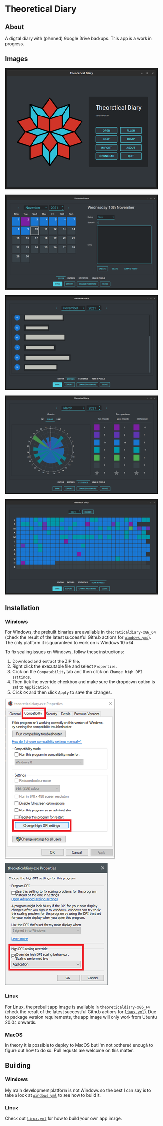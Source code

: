 # Theoretical Diary

## About

A digital diary with (planned) Google Drive backups. This app is a work in progress.

## Images

![](images/readme/main_menu.png)

![](images/readme/diary_editor.png)

![](images/readme/entry_list.png)

![](images/readme/diary_stats.png)

![](images/readme/diary_pixels.png)

## Installation

### Windows

For Windows, the prebuilt binaries are available in `theoreticaldiary-x86_64` (check the result of the latest successful Github actions for [`windows.yml`](https://github.com/someretical/theoretical-diary/actions/workflows/windows.yml)). The only platform it is guaranteed to work on is Windows 10 x64.

To fix scaling issues on Windows, follow these instructions:

1. Download and extract the ZIP file.
2. Right click the executable file and select `Properties`.
3. Click on the `Compatability` tab and then click on `Change high DPI settings`.
4. Then tick the override checkbox and make sure the dropdown option is set to `Application`.
5. Click `OK` and then click `Apply` to save the changes.

![](images/readme/windows_compat_1.png)

![](images/readme/windows_compat_2.png)

### Linux

For Linux, the prebuilt app image is available in `theoreticaldiary-x86_64` (check the result of the latest successful Github actions for [`linux.yml`](https://github.com/someretical/theoretical-diary/actions/workflows/linux.yml)). Due to package version requirements, the app image will only work from Ubuntu 20.04 onwards.

### MacOS

In theory it is possible to deploy to MacOS but I'm not bothered enough to figure out how to do so. Pull requsts are welcome on this matter.

## Building

### Windows

My main development platform is not Windows so the best I can say is to take a look at [`windows.yml`](https://github.com/someretical/theoretical-diary/blob/master/.github/workflows/linux.yml) to see how to build it.

### Linux

Check out [`linux.yml`](https://github.com/someretical/theoretical-diary/blob/master/.github/workflows/linux.yml) for how to build your own app image.
